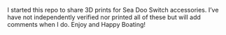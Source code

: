 I started this repo to share 3D prints for Sea Doo Switch accessories. I’ve have not independently verified nor printed all of these but will add comments when I do. Enjoy and Happy Boating!
